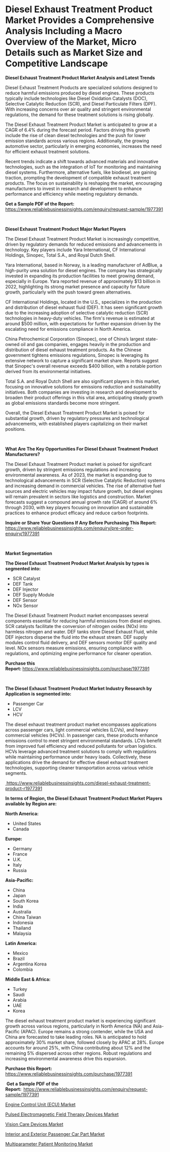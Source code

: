 <p><h1>Diesel Exhaust Treatment Product Market Provides a Comprehensive Analysis Including a Macro Overview of the Market, Micro Details such as Market Size and Competitive Landscape</h1></p><p><strong>Diesel Exhaust Treatment Product Market Analysis and Latest Trends</strong></p>
<p><p>Diesel Exhaust Treatment Products are specialized solutions designed to reduce harmful emissions produced by diesel engines. These products typically include technologies like Diesel Oxidation Catalysts (DOC), Selective Catalytic Reduction (SCR), and Diesel Particulate Filters (DPF). With increasing concerns over air quality and stringent environmental regulations, the demand for these treatment solutions is rising globally.</p><p>The Diesel Exhaust Treatment Product Market is anticipated to grow at a CAGR of 6.4% during the forecast period. Factors driving this growth include the rise of clean diesel technologies and the push for lower emission standards across various regions. Additionally, the growing automotive sector, particularly in emerging economies, increases the need for efficient exhaust treatment solutions.</p><p>Recent trends indicate a shift towards advanced materials and innovative technologies, such as the integration of IoT for monitoring and maintaining diesel systems. Furthermore, alternative fuels, like biodiesel, are gaining traction, prompting the development of compatible exhaust treatment products. The focus on sustainability is reshaping the market, encouraging manufacturers to invest in research and development to enhance performance and efficiency while meeting regulatory demands.</p></p>
<p><strong>Get a Sample PDF of the Report:&nbsp;</strong> <a href="https://www.reliablebusinessinsights.com/enquiry/request-sample/1977391?utm_campaign=62&utm_medium=2&utm_source=Github&utm_content=ia&utm_term=04112024&utm_id=diesel-exhaust-treatment-product">https://www.reliablebusinessinsights.com/enquiry/request-sample/1977391</a></p>
<p>&nbsp;</p>
<p><strong>Diesel Exhaust Treatment Product Major Market Players</strong></p>
<p><p>The Diesel Exhaust Treatment Product Market is increasingly competitive, driven by regulatory demands for reduced emissions and advancements in technology. Key players include Yara International, CF International Holdings, Sinopec, Total S.A., and Royal Dutch Shell.</p><p>Yara International, based in Norway, is a leading manufacturer of AdBlue, a high-purity urea solution for diesel engines. The company has strategically invested in expanding its production facilities to meet growing demand, especially in Europe. Yara reported revenue of approximately $13 billion in 2022, highlighting its strong market presence and capacity for future growth, particularly with the push toward green alternatives.</p><p>CF International Holdings, located in the U.S., specializes in the production and distribution of diesel exhaust fluid (DEF). It has seen significant growth due to the increasing adoption of selective catalytic reduction (SCR) technologies in heavy-duty vehicles. The firm's revenue is estimated at around $500 million, with expectations for further expansion driven by the escalating need for emissions compliance in North America.</p><p>China Petrochemical Corporation (Sinopec), one of China’s largest state-owned oil and gas companies, engages heavily in the production and distribution of diesel exhaust treatment products. As the Chinese government tightens emissions regulations, Sinopec is leveraging its extensive network to capture a significant market share. Reports suggest that Sinopec's overall revenue exceeds $400 billion, with a notable portion derived from its environmental initiatives.</p><p>Total S.A. and Royal Dutch Shell are also significant players in this market, focusing on innovative solutions for emissions reduction and sustainability initiatives. Both companies are investing in research and development to broaden their product offerings in this vital area, anticipating steady growth as global emissions standards become more stringent.</p><p>Overall, the Diesel Exhaust Treatment Product Market is poised for substantial growth, driven by regulatory pressures and technological advancements, with established players capitalizing on their market positions.</p></p>
<p>&nbsp;</p>
<p><strong>What Are The Key Opportunities For Diesel Exhaust Treatment Product Manufacturers?</strong></p>
<p><p>The Diesel Exhaust Treatment Product market is poised for significant growth, driven by stringent emissions regulations and increasing environmental awareness. As of 2023, the market is expanding due to technological advancements in SCR (Selective Catalytic Reduction) systems and increasing demand in commercial vehicles. The rise of alternative fuel sources and electric vehicles may impact future growth, but diesel engines will remain prevalent in sectors like logistics and construction. Market forecasts suggest a compound annual growth rate (CAGR) of around 6% through 2030, with key players focusing on innovation and sustainable practices to enhance product efficacy and reduce carbon footprints.</p></p>
<p><strong>Inquire or Share Your Questions If Any Before Purchasing This Report:</strong> <a href="https://www.reliablebusinessinsights.com/enquiry/pre-order-enquiry/1977391?utm_campaign=62&utm_medium=2&utm_source=Github&utm_content=ia&utm_term=04112024&utm_id=diesel-exhaust-treatment-product">https://www.reliablebusinessinsights.com/enquiry/pre-order-enquiry/1977391</a></p>
<p>&nbsp;</p>
<p><strong>Market Segmentation</strong></p>
<p><strong>The Diesel Exhaust Treatment Product Market Analysis by types is segmented into:</strong></p>
<p><ul><li>SCR Catalyst</li><li>DEF Tank</li><li>DEF Injector</li><li>DEF Supply Module</li><li>DEF Sensor</li><li>NOx Sensor</li></ul></p>
<p><p>The Diesel Exhaust Treatment Product market encompasses several components essential for reducing harmful emissions from diesel engines. SCR catalysts facilitate the conversion of nitrogen oxides (NOx) into harmless nitrogen and water. DEF tanks store Diesel Exhaust Fluid, while DEF injectors disperse the fluid into the exhaust stream. DEF supply modules control fluid delivery, and DEF sensors monitor DEF quality and level. NOx sensors measure emissions, ensuring compliance with regulations, and optimizing engine performance for cleaner operation.</p></p>
<p><strong>Purchase this Report:&nbsp;</strong><a href="https://www.reliablebusinessinsights.com/purchase/1977391?utm_campaign=62&utm_medium=2&utm_source=Github&utm_content=ia&utm_term=04112024&utm_id=diesel-exhaust-treatment-product">https://www.reliablebusinessinsights.com/purchase/1977391</a></p>
<p>&nbsp;</p>
<p><strong>The Diesel Exhaust Treatment Product Market Industry Research by Application is segmented into:</strong></p>
<p><ul><li>Passenger Car</li><li>LCV</li><li>HCV</li></ul></p>
<p><p>The diesel exhaust treatment product market encompasses applications across passenger cars, light commercial vehicles (LCVs), and heavy commercial vehicles (HCVs). In passenger cars, these products enhance emissions control to meet stringent environmental standards. LCVs benefit from improved fuel efficiency and reduced pollutants for urban logistics. HCVs leverage advanced treatment solutions to comply with regulations while maintaining performance under heavy loads. Collectively, these applications drive the demand for effective diesel exhaust treatment technologies, supporting cleaner transportation across various vehicle segments.</p></p>
<p><a href="https://www.reliablebusinessinsights.com/diesel-exhaust-treatment-product-r1977391?utm_campaign=62&utm_medium=2&utm_source=Github&utm_content=ia&utm_term=04112024&utm_id=diesel-exhaust-treatment-product">&nbsp;https://www.reliablebusinessinsights.com/diesel-exhaust-treatment-product-r1977391</a></p>
<p><strong>In terms of Region, the Diesel Exhaust Treatment Product Market Players available by Region are:</strong></p>
<p>
    <p> <strong> North America: </strong>
        <ul>
            <li>United States</li>
            <li>Canada</li>
        </ul>
        </p> 
    <p> <strong> Europe: </strong>
        <ul>
            <li>Germany</li>
            <li>France</li>
            <li>U.K.</li>
            <li>Italy</li>
            <li>Russia</li>
        </ul>
        </p> 
    <p> <strong> Asia-Pacific: </strong>
        <ul>
            <li>China</li>
            <li>Japan</li>
            <li>South Korea</li>
            <li>India</li>
            <li>Australia</li>
            <li>China Taiwan</li>
            <li>Indonesia</li>
            <li>Thailand</li>
            <li>Malaysia</li>
        </ul>
        </p> 
    <p> <strong> Latin America: </strong>
        <ul>
            <li>Mexico</li>
            <li>Brazil</li>
            <li>Argentina Korea</li>
            <li>Colombia</li>
        </ul>
        </p> 
    <p> <strong> Middle East & Africa: </strong>
        <ul>
            <li>Turkey</li>
            <li>Saudi</li>
            <li>Arabia</li>
            <li>UAE</li>
            <li>Korea</li>
        </ul>
    </p>
    </p>
<p><p>The diesel exhaust treatment product market is experiencing significant growth across various regions, particularly in North America (NA) and Asia-Pacific (APAC). Europe remains a strong contender, while the USA and China are forecasted to take leading roles. NA is anticipated to hold approximately 30% market share, followed closely by APAC at 28%. Europe accounts for around 25%, with China contributing about 12% and the remaining 5% dispersed across other regions. Robust regulations and increasing environmental awareness drive this expansion.</p></p>
<p><strong>Purchase this Report: </strong><a href="https://www.reliablebusinessinsights.com/purchase/1977391?utm_campaign=62&utm_medium=2&utm_source=Github&utm_content=ia&utm_term=04112024&utm_id=diesel-exhaust-treatment-product">https://www.reliablebusinessinsights.com/purchase/1977391</a></p>
<p>&nbsp;<strong>Get a Sample PDF of the Report:&nbsp;&nbsp;</strong><a href="https://www.reliablebusinessinsights.com/enquiry/request-sample/1977391?utm_campaign=62&utm_medium=2&utm_source=Github&utm_content=ia&utm_term=04112024&utm_id=diesel-exhaust-treatment-product">https://www.reliablebusinessinsights.com/enquiry/request-sample/1977391</a></p>
<p><strong></strong></p>
<p><p><a href="https://github.com/MCGEE-CRANECaitlyn/Market-Research-Report-List-1/blob/main/engine-control-unit-ecu-market.md?utm_campaign=62&utm_medium=2&utm_source=Github&utm_content=ia&utm_term=04112024&utm_id=diesel-exhaust-treatment-product">Engine Control Unit (ECU) Market</a></p><p><a href="https://issuu.com/reportprime-2/docs/pulsed-electromagnetic-field-therap_c0fbd5ad7379ef?utm_campaign=62&utm_medium=2&utm_source=Github&utm_content=ia&utm_term=04112024&utm_id=diesel-exhaust-treatment-product">Pulsed Electromagnetic Field Therapy Devices Market</a></p><p><a href="https://issuu.com/reportprime-2/docs/vision-care-devices-market-size-203_6a452ad27ee09b?utm_campaign=62&utm_medium=2&utm_source=Github&utm_content=ia&utm_term=04112024&utm_id=diesel-exhaust-treatment-product">Vision Care Devices Market</a></p><p><a href="https://github.com/abbiewimld/Market-Research-Report-List-1/blob/main/interior-and-exterior-passenger-car-part-market.md?utm_campaign=62&utm_medium=2&utm_source=Github&utm_content=ia&utm_term=04112024&utm_id=diesel-exhaust-treatment-product">Interior and Exterior Passenger Car Part Market</a></p><p><a href="https://issuu.com/reportprime-2/docs/multiparameter-patient-monitoring-m_af6d2b06a2f151?utm_campaign=62&utm_medium=2&utm_source=Github&utm_content=ia&utm_term=04112024&utm_id=diesel-exhaust-treatment-product">Multiparameter Patient Monitoring Market</a></p></p>